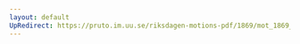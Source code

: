 ```yaml
---
layout: default
UpRedirect: https://pruto.im.uu.se/riksdagen-motions-pdf/1869/mot_1869__fk__35/mot_1869__fk__35-003.pdf
---
```

